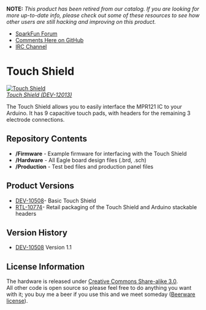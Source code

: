 **NOTE:** *This product has been retired from our catalog. If you are looking for more up-to-date info, please check out some of these resources to see how other users are still hacking and improving on this product.*
* [SparkFun Forum](https://forum.sparkfun.com/)
* [Comments Here on GitHub](https://github.com/sparkfun/Touch_Shield/issues)
* [IRC Channel](https://www.sparkfun.com/news/263)

Touch Shield
============

[![Touch Shield](https://dlnmh9ip6v2uc.cloudfront.net/images/products/1/0/5/0/8/10508-01_i_ma.jpg)  
*Touch Shield (DEV-12013)*](https://www.sparkfun.com/products/12013)


The Touch Shield allows you to easily interface the MPR121 IC to your Arduino. It has 9 capacitive touch pads,
with headers for the remaining 3 electrode connections. 

Repository Contents
-------------------
* **/Firmware** - Example firmware for interfacing with the Touch Shield
* **/Hardware** - All Eagle board design files (.brd, .sch)
* **/Production** - Test bed files and production panel files

Product Versions
----------------
* [DEV-10508](https://www.sparkfun.com/products/10508)- Basic Touch Shield
* [RTL-10774](https://www.sparkfun.com/products/10774)- Retail packaging of the Touch Shield and Arduino stackable headers


Version History
---------------
* [DEV-10508](https://www.sparkfun.com/products/10508) Version 1.1

License Information
-------------------
The hardware is released under [Creative Commons Share-alike 3.0](http://creativecommons.org/licenses/by-sa/3.0/).  
All other code is open source so please feel free to do anything you want with it; you buy me a beer if you use this and we meet someday ([Beerware license](http://en.wikipedia.org/wiki/Beerware)).

